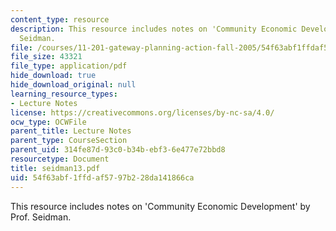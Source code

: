```yaml
---
content_type: resource
description: This resource includes notes on 'Community Economic Development' by Prof.
  Seidman.
file: /courses/11-201-gateway-planning-action-fall-2005/54f63abf1ffdaf5797b228da141866ca_seidman13.pdf
file_size: 43321
file_type: application/pdf
hide_download: true
hide_download_original: null
learning_resource_types:
- Lecture Notes
license: https://creativecommons.org/licenses/by-nc-sa/4.0/
ocw_type: OCWFile
parent_title: Lecture Notes
parent_type: CourseSection
parent_uid: 314fe87d-93c0-b34b-ebf3-6e477e72bbd8
resourcetype: Document
title: seidman13.pdf
uid: 54f63abf-1ffd-af57-97b2-28da141866ca
---
```

This resource includes notes on 'Community Economic Development' by Prof. Seidman.